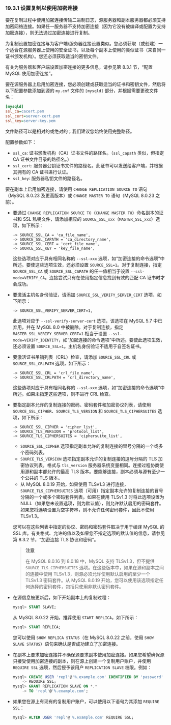 ### 19.3.1 设置复制以使用加密连接

要在复制过程中使用加密连接传输二进制日志，源服务器和副本服务器都必须支持加密网络连接。如果任一服务器不支持加密连接（因为它没有被编译或配置为支持加密连接），则无法通过加密连接进行复制。

为复制设置加密连接与为客户端/服务器连接设置类似。您必须获取（或创建）一个适合在源服务器上使用的安全证书，以及每个副本上使用的类似证书（来自同一证书颁发机构）。您还必须获取适当的密钥文件。

有关为服务器和客户端设置加密连接的更多信息，请参见第 8.3.1 节，“配置 MySQL 使用加密连接”。

要在源服务器上启用加密连接，您必须创建或获取适当的证书和密钥文件，然后将以下配置参数添加到源的 `my.cnf` 文件的 `[mysqld]` 部分，并根据需要更改文件名：

```ini
[mysqld]
ssl_ca=cacert.pem
ssl_cert=server-cert.pem
ssl_key=server-key.pem
```

文件路径可以是相对的或绝对的；我们建议您始终使用完整路径。

配置参数如下：

- `ssl_ca`: 证书颁发机构（CA）证书文件的路径名。（`ssl_capath` 类似，但指定 CA 证书文件目录的路径名。）
- `ssl_cert`: 服务器公钥证书文件的路径名。此证书可以发送给客户端，并根据其拥有的 CA 证书进行认证。
- `ssl_key`: 服务器私钥文件的路径名。

要在副本上启用加密连接，请使用 `CHANGE REPLICATION SOURCE TO` 语句（MySQL 8.0.23 及更高版本）或 `CHANGE MASTER TO` 语句（MySQL 8.0.23 之前）。

- 要通过 `CHANGE REPLICATION SOURCE TO`（`CHANGE MASTER TO`）命名副本的证书和 SSL 私钥文件，请添加相应的 `SOURCE_SSL_xxx`（`MASTER_SSL_xxx`）选项，如下所示：

  ```mysql
  -> SOURCE_SSL_CA = 'ca_file_name',
  -> SOURCE_SSL_CAPATH = 'ca_directory_name',
  -> SOURCE_SSL_CERT = 'cert_file_name',
  -> SOURCE_SSL_KEY = 'key_file_name',
  ```

  这些选项对应于具有相同名称的 `--ssl-xxx` 选项，如“加密连接的命令选项”中所述。要使这些选项生效，还必须设置 `SOURCE_SSL=1`。对于复制连接，指定 `SOURCE_SSL_CA` 或 `SOURCE_SSL_CAPATH` 的任一值相当于设置 `--ssl-mode=VERIFY_CA`。连接尝试只有在使用指定信息找到有效的匹配 CA 证书时才会成功。

- 要激活主机名身份验证，请添加 `SOURCE_SSL_VERIFY_SERVER_CERT` 选项，如下所示：

  ```mysql
  -> SOURCE_SSL_VERIFY_SERVER_CERT=1,
  ```

  此选项对应于 `--ssl-verify-server-cert` 选项，该选项在 MySQL 5.7 中已弃用，并在 MySQL 8.0 中被删除。对于复制连接，指定 `MASTER_SSL_VERIFY_SERVER_CERT=1` 相当于设置 `--ssl-mode=VERIFY_IDENTITY`，如“加密连接的命令选项”中所述。要使此选项生效，还必须设置 `SOURCE_SSL=1`。主机名身份验证不适用于自签名证书。

- 要激活证书吊销列表（CRL）检查，请添加 `SOURCE_SSL_CRL` 或 `SOURCE_SSL_CRLPATH` 选项，如下所示：

  ```mysql
  -> SOURCE_SSL_CRL = 'crl_file_name',
  -> SOURCE_SSL_CRLPATH = 'crl_directory_name',
  ```

  这些选项对应于具有相同名称的 `--ssl-xxx` 选项，如“加密连接的命令选项”中所述。如果未指定这些选项，则不进行 CRL 检查。

- 要指定副本允许的复制连接的密码、密码套件和加密协议列表，请使用 `SOURCE_SSL_CIPHER`、`SOURCE_TLS_VERSION` 和 `SOURCE_TLS_CIPHERSUITES` 选项，如下所示：

  ```mysql
  -> SOURCE_SSL_CIPHER = 'cipher_list',
  -> SOURCE_TLS_VERSION = 'protocol_list',
  -> SOURCE_TLS_CIPHERSUITES = 'ciphersuite_list',
  ```

  - `SOURCE_SSL_CIPHER` 选项指定副本允许的复制连接的冒号分隔的一个或多个密码列表。
  - `SOURCE_TLS_VERSION` 选项指定副本允许的复制连接的逗号分隔的 TLS 加密协议列表，格式与 `tls_version` 服务器系统变量相同。连接过程协商使用源和副本都允许的最高 TLS 版本。要能够连接，副本必须与源有至少一个公共的 TLS 版本。
  - 从 MySQL 8.0.19 开始，如果使用 TLSv1.3 进行连接，`SOURCE_TLS_CIPHERSUITES` 选项（可用）指定副本允许的复制连接的冒号分隔的一个或多个密码套件列表。如果在使用 TLSv1.3 时将此选项设置为 NULL（如果您未设置选项，则为默认值），则允许默认启用的密码套件。如果您将选项设置为空字符串，则不允许任何密码套件，因此不使用 TLSv1.3。
  
  您可以在这些列表中指定的协议、密码和密码套件取决于用于编译 MySQL 的 SSL 库。有关格式、允许的值以及如果您不指定选项的默认值的信息，请参见第 8.3.2 节，“加密连接 TLS 协议和密码”。
  
  > **注意**
  >
  > 在 MySQL 8.0.16 到 8.0.18 中，MySQL 支持 TLSv1.3，但不提供 `SOURCE_TLS_CIPHERSUITES` 选项。在这些版本中，如果在源和副本之间的连接中使用 TLSv1.3，则源必须允许使用默认启用的至少一个 TLSv1.3 密码套件。从 MySQL 8.0.19 开始，您可以使用该选项指定任何选择的密码套件，包括只使用非默认密码套件。

- 在源信息被更新后，如下开始副本上的复制过程：

  ```sql
  mysql> START SLAVE;
  ```

  从 MySQL 8.0.22 开始，推荐使用 `START REPLICA`，如下所示：

  ```sql
  mysql> START REPLICA;
  ```

  您可以使用 `SHOW REPLICA STATUS`（在 MySQL 8.0.22 之前，使用 `SHOW SLAVE STATUS`）语句来确认是否成功建立了加密连接。

- 在副本上要求加密连接并不确保源要求副本使用加密连接。如果您希望确保源只接受使用加密连接的副本，则在源上创建一个复制用户账户，并使用 `REQUIRE SSL` 选项，然后授予该用户 `REPLICATION SLAVE` 权限。例如：

  ```sql
  mysql> CREATE USER 'repl'@'%.example.com' IDENTIFIED BY 'password'
      -> REQUIRE SSL;
  mysql> GRANT REPLICATION SLAVE ON *.*
      -> TO 'repl'@'%.example.com';
  ```

- 如果您在源上有现有的复制用户账户，可以使用以下语句为其添加 `REQUIRE SSL`：

  ```sql
  mysql> ALTER USER 'repl'@'%.example.com' REQUIRE SSL;
  ```